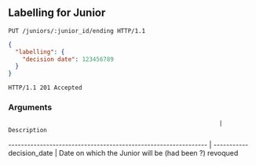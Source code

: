 ## Labelling for Junior

```http
PUT /juniors/:junior_id/ending HTTP/1.1
```

```json
{
  "labelling": {
    "decision date": 123456789
  }
}
```

```http
HTTP/1.1 201 Accepted
```

### Arguments

                                                                | Description
--------------------------------------------------------------- | -----------
decision_date                                                   | Date on which the Junior will be (had been ?) revoqued
